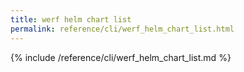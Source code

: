 ```yaml
---
title: werf helm chart list
permalink: reference/cli/werf_helm_chart_list.html
---
```


{% include /reference/cli/werf_helm_chart_list.md %}

